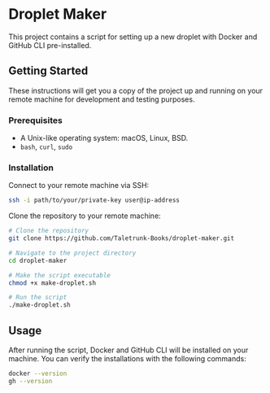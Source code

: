 # Droplet Maker

This project contains a script for setting up a new droplet with Docker and GitHub CLI pre-installed.

## Getting Started

These instructions will get you a copy of the project up and running on your remote machine for development and testing purposes.

### Prerequisites

- A Unix-like operating system: macOS, Linux, BSD.
- `bash`, `curl`, `sudo`

### Installation

Connect to your remote machine via SSH:

```sh
ssh -i path/to/your/private-key user@ip-address
```

Clone the repository to your remote machine:

```sh
# Clone the repository
git clone https://github.com/Taletrunk-Books/droplet-maker.git

# Navigate to the project directory
cd droplet-maker

# Make the script executable
chmod +x make-droplet.sh

# Run the script
./make-droplet.sh
```

## Usage

After running the script, Docker and GitHub CLI will be installed on your machine. You can verify the installations with the following commands:

```sh
docker --version
gh --version
```
